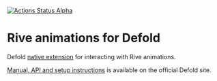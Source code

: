 [![Actions Status Alpha](https://github.com/defold/extension-rive/actions/workflows/bob.yml/badge.svg)](https://github.com/defold/extension-rive/actions)

# Rive animations for Defold

Defold [native extension](https://www.defold.com/manuals/extensions/) for interacting with Rive animations.

[Manual, API and setup instructions](https://www.defold.com/extension-rive/) is available on the official Defold site.
